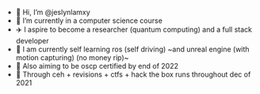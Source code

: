 - 👋 Hi, I’m @jeslynlamxy
- 🌱 I’m currently in a computer science course
- ✈️ I aspire to become a researcher (quantum computing) and a full stack developer
- 🚧 I am currently self learning ros (self driving) ~and unreal engine (with motion capturing) (no money rip)~
- 🚧 Also aiming to be oscp certified by end of 2022
- 🚧 Through ceh + revisions + ctfs + hack the box runs throughout dec of 2021
